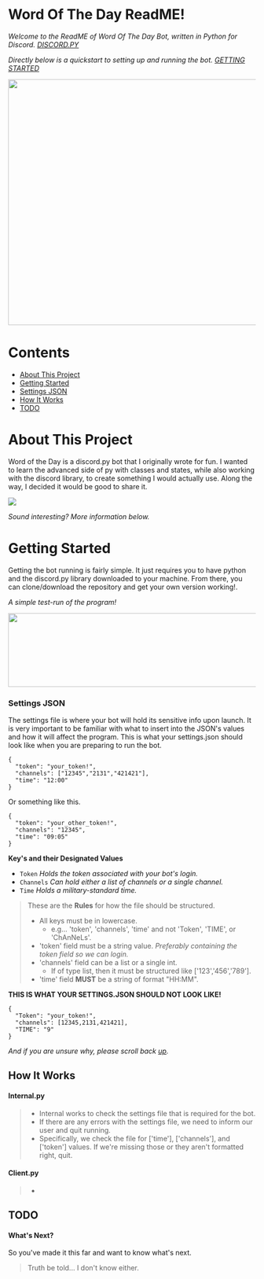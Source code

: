 # Word Of The Day ReadME!
*Welcome to the ReadME of Word Of The Day Bot, written in Python for Discord. [DISCORD.PY](https://github.com/Rapptz/discord.py)*

*Directly below is a quickstart to setting up and running the bot. [GETTING STARTED](#getting-started)*

<img src="https://media2.giphy.com/media/vVKqa0NMZzFyE/giphy.gif?cid=790b761145fb57b33ee127555d360554d76c141ee1961ff9&rid=giphy.gif&ct=g" width="600" height="500"/>

# Contents

- [About This Project](#about-this-project)
- [Getting Started](#getting-started)
- [Settings JSON](#settings-json)
- [How It Works](#how-it-works)
- [TODO](#todo)

# About This Project

Word of the Day is a discord.py bot that I originally wrote for fun. 
I wanted to learn the advanced side of py with classes and states, while also working with the discord library, to create something I would actually use.
Along the way, I decided it would be good to share it.

<img src="https://i.ibb.co/CBFBDdm/wotdpic.jpg"/>

*Sound interesting? More information below.*

# Getting Started
Getting the bot running is fairly simple. It just requires you to have python and the discord.py library downloaded to your machine. From there, you can clone/download the repository and get your own version working!.

*A simple test-run of the program!*

<img src="https://i.ibb.co/2skJCpy/Capture.jpg" width="600" height="150"/>

### Settings JSON
The settings file is where your bot will hold its sensitive info upon launch.
It is very important to be familiar with what to insert into the JSON's values and how it will affect the program.
This is what your settings.json should look like when you are preparing to run the bot.

```
{
  "token": "your_token!",
  "channels": ["12345","2131","421421"],
  "time": "12:00"
}
```
Or something like this.
```
{
  "token": "your_other_token!",
  "channels": "12345",
  "time": "09:05"
}
```

**Key's and their Designated Values**
- `Token` *Holds the token associated with your bot's login.*
- `Channels` *Can hold either a list of channels or a single channel.*
- `Time` *Holds a military-standard time.*

> These are the **Rules** for how the file should be structured.
> - All keys must be in lowercase.
>   - e.g... 'token', 'channels', 'time' and not 'Token', 'TIME', or 'ChAnNeLs'.
> - 'token' field must be a string value. *Preferably containing the token field so we can login.*
> - 'channels' field can be a list or a single int.
>   - If of type list, then it must be structured like ['123','456','789'].
> - 'time' field **MUST** be a string of format "HH:MM".

**THIS IS WHAT YOUR SETTINGS.JSON SHOULD NOT LOOK LIKE!**
```
{
  "Token": "your_token!",
  "channels": [12345,2131,421421],
  "TIME": "9"
}
```

*And if you are unsure why, please scroll back [up](#settings-json).*

## How It Works
#### Internal.py
> - Internal works to check the settings file that is required for the bot.
> - If there are any errors with the settings file, we need to inform our user and quit running. 
> - Specifically, we check the file for ['time'], ['channels'], and ['token'] values. If we're missing those or they aren't formatted right, quit.
#### Client.py
> - 

## TODO
#### What's Next?
So you've made it this far and want to know what's next.
> Truth be told... I don't know either.
